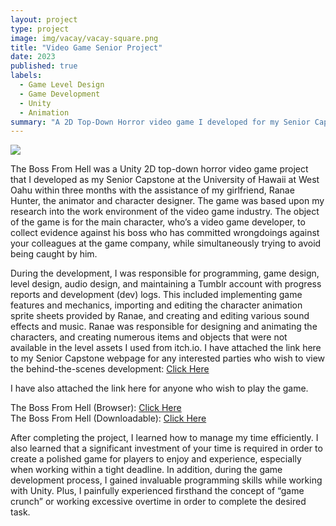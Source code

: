 ```yaml
---
layout: project
type: project
image: img/vacay/vacay-square.png
title: "Video Game Senior Project"
date: 2023
published: true
labels:
  - Game Level Design
  - Game Development
  - Unity
  - Animation
summary: "A 2D Top-Down Horror video game I developed for my Senior Capstone."
---
```


<img class="img-fluid" src="../img/vacay/vacay-home-page.png">

The Boss From Hell was a Unity 2D top-down horror video game project that I developed as my Senior Capstone at the University of Hawaii at West Oahu within three months with the assistance of my girlfriend, Ranae Hunter, the animator and character designer. The game was based upon my research into the work environment of the video game industry. The object of the game is for the main character, who’s a video game developer, to collect evidence against his boss who has committed wrongdoings against your colleagues at the game company, while simultaneously trying to avoid being caught by him.


During the development, I was responsible for programming, game design, level design, audio design, and maintaining a Tumblr account with progress reports and development (dev) logs. This included implementing game features and mechanics, importing and editing the character animation sprite sheets provided by Ranae, and creating and editing various sound effects and music. Ranae was responsible for designing and animating the characters, and creating numerous items and objects that were not available in the level assets I used from itch.io. I have attached the link here to my Senior Capstone webpage for any interested parties who wish to view the behind-the-scenes development: <a href=" https://sites.google.com/hawaii.edu/acmwoseniorcapstones/capstone/fall-2023-seniors/nigel-arias?authuser=0">Click Here</a>

I have also attached the link here for anyone who wish to play the game. 
<br> 

The Boss From Hell (Browser): <a href="https://nigelarias.itch.io/the-boss-from-hell-web-version">Click Here</a> 
<br>
The Boss From Hell (Downloadable): <a href="https://nigelarias.itch.io/the-boss-from-hell">Click Here</a>


After completing the project, I learned how to manage my time efficiently. I also learned  that a significant investment of your time is required in order to create a polished game for players to enjoy and experience, especially when working within a tight deadline. In addition, during the game development process, I gained invaluable programming skills while working with Unity. Plus, I painfully experienced firsthand the concept of “game crunch” or working excessive overtime in order to complete the desired task.


 

